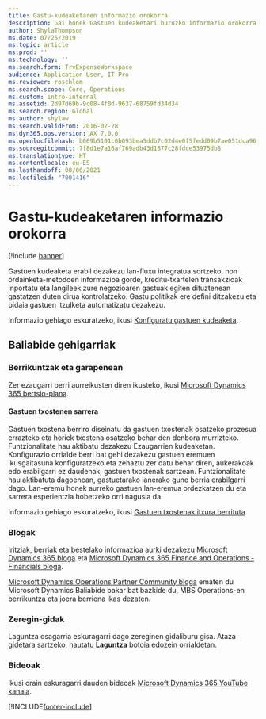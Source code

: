```yaml
---
title: Gastu-kudeaketaren informazio orokorra
description: Gai honek Gastuen kudeaketari buruzko informazio orokorra eta baliabide osagarrietarako estekak eskaintzen ditu. Gastuen kudeaketa erabil dezakezu lan-fluxu integratua sortzeko, non ordainketa-metodoen informazioa gorde, kreditu-txartelen transakzioak inportatu eta langileek zure negozioaren gastuak egiten dituztenean gastatzen duten dirua kontrolatzeko.
author: ShylaThompson
ms.date: 07/25/2019
ms.topic: article
ms.prod: ''
ms.technology: ''
ms.search.form: TrvExpenseWorkspace
audience: Application User, IT Pro
ms.reviewer: roschlom
ms.search.scope: Core, Operations
ms.custom: intro-internal
ms.assetid: 2d97d69b-9c08-4f0d-9637-68759fd34d34
ms.search.region: Global
ms.author: shylaw
ms.search.validFrom: 2016-02-28
ms.dyn365.ops.version: AX 7.0.0
ms.openlocfilehash: b069b5101c0b093bea5ddb7c02d4e0f5fedd09b7ae051dca96f620b164c17fd3
ms.sourcegitcommit: 7f8d1e7a16af769adb43d1877c28fdce53975db8
ms.translationtype: HT
ms.contentlocale: eu-ES
ms.lasthandoff: 08/06/2021
ms.locfileid: "7001416"
---
```

# <a name="expense-management-overview"></a>Gastu-kudeaketaren informazio orokorra

[!include [banner](../includes/banner.md)]

Gastuen kudeaketa erabil dezakezu lan-fluxu integratua sortzeko, non ordainketa-metodoen informazioa gorde, kreditu-txartelen transakzioak inportatu eta langileek zure negozioaren gastuak egiten dituztenean gastatzen duten dirua kontrolatzeko. Gastu politikak ere defini ditzakezu eta bidaia gastuen itzulketa automatizatu dezakezu.

Informazio gehiago eskuratzeko, ikusi [Konfiguratu gastuen kudeaketa](plan-expense-management.md).

## <a name="additional-resources"></a>Baliabide gehigarriak

### <a name="whats-new-and-in-development"></a>Berrikuntzak eta garapenean

Zer ezaugarri berri aurreikusten diren ikusteko, ikusi [Microsoft Dynamics 365 bertsio-plana](/dynamics365/release-plans/).

#### <a name="expense-report-entry"></a>Gastuen txostenen sarrera

Gastuen txostena berriro diseinatu da gastuen txostenak osatzeko prozesua errazteko eta horiek txostena osatzeko behar den denbora murrizteko. Funtzionalitate hau aktibatu dezakezu Ezaugarrien kudeaketan. Konfigurazio orrialde berri bat gehi dezakezu gastuen eremuen ikusgaitasuna konfiguratzeko eta zehaztu zer datu behar diren, aukerakoak edo erabilgarri ez daudenak, gastuen txostenak sartzean. Funtzionalitate hau aktibatuta dagoenean, gastuetarako lanerako gune berria erabilgarri dago. Lan-eremu honek aurreko gastuen lan-eremua ordezkatzen du eta sarrera esperientzia hobetzeko orri nagusia da.

Informazio gehiago eskuratzeko, ikusi [Gastuen txostenak itxura berrituta](ExpenseWorkspaceNew.md).

### <a name="blogs"></a>Blogak

Iritziak, berriak eta bestelako informazioa aurki dezakezu [Microsoft Dynamics 365 bloga](https://community.dynamics.com/b/msftdynamicsblog?c=Enterprise) eta [Microsoft Dynamics 365 Finance and Operations - Financials bloga](https://community.dynamics.com/365/financeandoperations/b/financials).

[Microsoft Dynamics Operations Partner Community bloga](https://community.dynamics.com/partner/b/operationspartnercommunityblog) ematen du Microsoft Dynamics Baliabide bakar bat bazkide du, MBS Operations-en berrikuntza eta joera berriena ikas dezaten.

### <a name="task-guides"></a>Zeregin-gidak

Laguntza osagarria eskuragarri dago zereginen gidaliburu gisa. Ataza gidetara sartzeko, hautatu **Laguntza** botoia edozein orrialdetan.

### <a name="videos"></a>Bideoak

Ikusi orain eskuragarri dauden bideoak [Microsoft Dynamics 365 YouTube kanala](https://www.youtube.com/channel/UCJGCg4rB3QSs8y_1FquelBQ).


[!INCLUDE[footer-include](../includes/footer-banner.md)]
